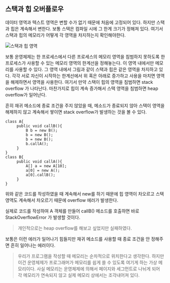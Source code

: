 ﻿## 스택과 힙 오버플로우

데이터 영역과 텍스트 영역은 변할 수가 없기 때문에 처음에 고정되어 있다. 하지만 스택과 힙은 계속해서 변한다. 보통 스택은 컴파일 시에 그 한계 크기가 정해져 있다. 여기서 스택과 힙의 메모리가 어떻게 각 영역을 차지하는지 확인해야한다.

![스택과 힙 영역](https://github.com/shouwn/Thread/blob/master/images/statck_heap.gif)

보통 운영체제는 한 프로세스에서 다른 프로세스의 메모리 영역을 침범하지 못하도록 한 프로세스가 사용할 수 있는 메모리 영역의 한계선을 정해놓는다. 이 영역 내에서만 메모리를 사용할 수 있다. 그 영역 내에서 그림과 같이 스택과 힙은 같은 영역을 차지하고 있다. 각각 서로 자신이 시작하는 한계선에서 위 혹은 아래로 증가하고 사용을 마치면 영역을 해제하면서 영역을 사용한다. 여기서 만약 스택이 힙의 영역을 침범하면 stack overflow 가 나타난다. 마찬가지로 힙이 계속 증가해서 스택 영역을 침범하면 heap overflow가 일어난다.

흔히 재귀 메소드에 종료 조건을 주지 않았을 때, 메소드가 종료되지 않아 스택이 영역을 해제하지 않고 계속해서 쌓이면 stack overflow가 발생하는 것을 볼 수 있다.

    class A{
	     public void callB(){
		     B b = new B();
		     b = new B();
		     b = new B();
		     b.callA();
	     }
    }
    class B{
	     public void callA(){
		     A[] a = new A[10];
		     a[0] = new A();
		     a[0].callB();
		 }
	}

위와 같은 코드를 작성하였을 때 계속해서 new를 하기 때문에 힙 영역이 차오르고 스택 영역도 계속해서 차오르기 때문에 overflow 에러가 발생한다.

실제로 코드를 작성하여 A 객체를 만들어 callB() 메소드를 호출하면 바로 StackOverflowError 가 발생할 것이다. 

> 개인적으로는 heap overflow를 해보고 싶었지만 실패하였다.

보통은 이런 에러가 일어나기 힘들지만 재귀 메소드를 사용할 때 종료 조건을 안 정해주면 흔히 일어나는 에러이다. 

> 우리가 프로그램을 작성할 때 메모리는 순차적으로 위치한다고 생각한다. 하지만 이건 운영체제가 프로그래머가 메모리를 쉽게 쓸 수 있도록 여기게 하는 가상 메모리이다. 사실 메모리는 운영체제에 의해서 페이지와 세그먼트로 나뉘게 되어 각 메모리가 연속되지 않고 실제 메모리 상에서는 조각내어져 있다.

